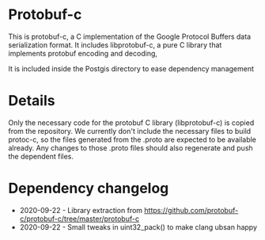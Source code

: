 # Protobuf-c

This is protobuf-c, a C implementation of the Google Protocol Buffers data serialization format. It includes libprotobuf-c, a pure C library that implements protobuf encoding and decoding,

It is included inside the Postgis directory to ease dependency management

# Details

Only the necessary code for the protobuf C library (libprotobuf-c) is copied from the repository. We currently don't include the necessary files to build protoc-c, so the files generated from the .proto are expected to be available already. Any changes to those .proto files should also regenerate and push the dependent files.

# Dependency changelog

  - 2020-09-22 - Library extraction from https://github.com/protobuf-c/protobuf-c/tree/master/protobuf-c
  - 2020-09-22 - Small tweaks in uint32_pack() to make clang ubsan happy
